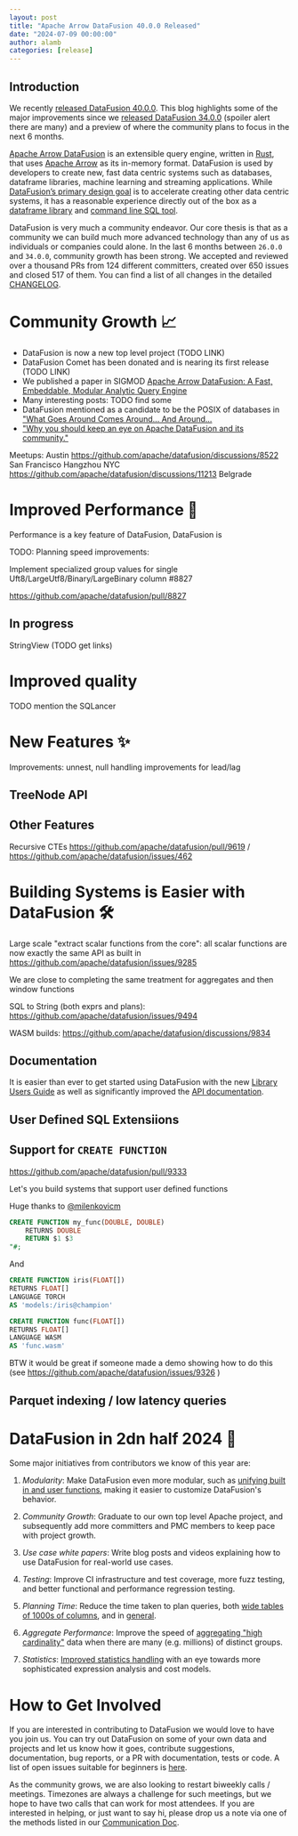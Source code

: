 ```yaml
---
layout: post
title: "Apache Arrow DataFusion 40.0.0 Released"
date: "2024-07-09 00:00:00"
author: alamb
categories: [release]
---
```


<!--
{% comment %}
Licensed to the Apache Software Foundation (ASF) under one or more
contributor license agreements.  See the NOTICE file distributed with
this work for additional information regarding copyright ownership.
The ASF licenses this file to you under the Apache License, Version 2.0
(the "License"); you may not use this file except in compliance with
the License.  You may obtain a copy of the License at

http://www.apache.org/licenses/LICENSE-2.0

Unless required by applicable law or agreed to in writing, software
distributed under the License is distributed on an "AS IS" BASIS,
WITHOUT WARRANTIES OR CONDITIONS OF ANY KIND, either express or implied.
See the License for the specific language governing permissions and
limitations under the License.
{% endcomment %}
-->

<!-- see https://github.com/apache/datafusion/issues/9602 for details -->

## Introduction

We recently [released DataFusion 40.0.0]. This blog highlights some of the major
improvements since we [released DataFusion 34.0.0] (spoiler alert there are many)
and a preview of where the community plans to focus in the next 6 months.

[released DataFusion 34.0.0]: https://datafusion.apache.org/blog/2024/01/19/datafusion-34.0.0/
[released DataFusion 40.0.0]: https://crates.io/crates/datafusion/40.0.0

<!-- todo update this intro --> 
[Apache Arrow DataFusion] is an extensible query engine, written in [Rust], that
uses [Apache Arrow] as its in-memory format. DataFusion is used by developers to
create new, fast data centric systems such as databases, dataframe libraries,
machine learning and streaming applications. While [DataFusion’s primary design
goal] is to accelerate creating other data centric systems, it has a
reasonable experience directly out of the box as a [dataframe library] and
[command line SQL tool].

[DataFusion’s primary design goal]: https://arrow.apache.org/datafusion/user-guide/introduction.html#project-goals
[dataframe library]: https://arrow.apache.org/datafusion-python/
[command line SQL tool]: https://arrow.apache.org/datafusion/user-guide/cli.html


[apache arrow datafusion]: https://arrow.apache.org/datafusion/
[apache arrow]: https://arrow.apache.org
[rust]: https://www.rust-lang.org/


DataFusion is very much a community endeavor. Our core thesis is that as a
community we can build much more advanced technology than any of us as
individuals or companies could alone. In the last 6 months between `26.0.0` and
`34.0.0`, community growth has been strong. We accepted and reviewed over a
thousand PRs from 124 different committers, created over 650 issues and closed 517
of them.
You can find a list of all changes in the detailed [CHANGELOG].

<!--
$ git log --pretty=oneline 26.0.0..34.0.0 . | wc -l
     1009

$ git shortlog -sn 26.0.0..34.0.0 . | wc -l
      124

https://crates.io/crates/datafusion/26.0.0
DataFusion 26 released June 7, 2023

https://crates.io/crates/datafusion/34.0.0
DataFusion 34 released Dec 17, 2023

Issues created in this time: 214 open, 437 closed
https://github.com/apache/arrow-datafusion/issues?q=is%3Aissue+created%3A2023-06-23..2023-12-17

Issues closes: 517
https://github.com/apache/arrow-datafusion/issues?q=is%3Aissue+closed%3A2023-06-23..2023-12-17+

PRs merged in this time 908
https://github.com/apache/arrow-datafusion/pulls?q=is%3Apr+merged%3A2023-06-23..2023-12-17
-->



# Community Growth  📈

* DataFusion is now a new top level project (TODO LINK)
* DataFusion Comet has been donated and is nearing its first release (TODO LINK)
* We published a paper in SIGMOD [Apache Arrow DataFusion: A Fast, Embeddable, Modular Analytic Query Engine](https://dl.acm.org/doi/10.1145/3626246.3653368)
* Many interesting posts: TODO find some
* DataFusion mentioned as a candidate to be the POSIX of databases in ["What Goes Around Comes Around... And Around...](https://db.cs.cmu.edu/papers/2024/whatgoesaround-sigmodrec2024.pdf)
* ["Why you should keep an eye on Apache DataFusion and its community."](https://www.cpard.xyz/posts/datafusion/)


Meetups:
Austin https://github.com/apache/datafusion/discussions/8522
San Francisco
Hangzhou
NYC https://github.com/apache/datafusion/discussions/11213
Belgrade

[CHANGELOG]: https://github.com/apache/arrow-datafusion/blob/main/datafusion/CHANGELOG.md

# Improved Performance 🚀 

Performance is a key feature of DataFusion, DataFusion is 

TODO: Planning speed improvements: 

Implement specialized group values for single Uft8/LargeUtf8/Binary/LargeBinary column #8827


https://github.com/apache/datafusion/pull/8827

## In progress
StringView (TODO get links)



# Improved quality

TODO mention the SQLancer


# New Features ✨

Improvements: unnest, null handling improvements for lead/lag

## 

## TreeNode API


## Other Features

Recursive CTEs https://github.com/apache/datafusion/pull/9619 / https://github.com/apache/datafusion/issues/462

# Building Systems is Easier with DataFusion 🛠️

Large scale "extract scalar functions from the core": all scalar functions are now exactly the same API as built in https://github.com/apache/datafusion/issues/9285

We are close to completing the same treatment for aggregates and then window functions

SQL to String (both exprs and plans): https://github.com/apache/datafusion/issues/9494

WASM builds: https://github.com/apache/datafusion/discussions/9834

## Documentation
It is easier than ever to get started using DataFusion with the
new [Library Users Guide] as well as significantly improved the [API documentation]. 

[Library Users Guide]:https://arrow.apache.org/datafusion/library-user-guide/index.html
[API documentation]: https://docs.rs/datafusion/latest/datafusion/index.html

## User Defined SQL Extensiions

## Support for `CREATE FUNCTION`
https://github.com/apache/datafusion/pull/9333

Let's you build systems that support user defined functions

Huge thanks to [@milenkovicm](https://github.com/milenkovicm)

```sql
CREATE FUNCTION my_func(DOUBLE, DOUBLE)
    RETURNS DOUBLE
    RETURN $1 $3
"#;
```

And

```sql
CREATE FUNCTION iris(FLOAT[])
RETURNS FLOAT[]
LANGUAGE TORCH
AS 'models:/iris@champion'
```

```sql
CREATE FUNCTION func(FLOAT[])
RETURNS FLOAT[]
LANGUAGE WASM
AS 'func.wasm'
```

BTW it would be great if someone made a demo showing how to do this (see https://github.com/apache/datafusion/issues/9326 )


## Parquet indexing / low latency queries



# DataFusion in 2dn half 2024 🥳

Some major initiatives from contributors we know of this year are:

1. *Modularity*: Make DataFusion even more modular, such as [unifying
   built in and user functions], making it easier to customize 
   DataFusion's behavior.

2. *Community Growth*: Graduate to our own top level Apache project, and
   subsequently add more committers and PMC members to keep pace with project
   growth.

5. *Use case white papers*: Write blog posts and videos explaining
   how to use DataFusion for real-world use cases.

3. *Testing*: Improve CI infrastructure and test coverage, more fuzz
   testing, and better functional and performance regression testing.

3. *Planning Time*: Reduce the time taken to plan queries, both [wide
   tables of 1000s of columns], and in [general].

4. *Aggregate Performance*: Improve the speed of [aggregating "high cardinality"] data
   when there are many (e.g. millions) of distinct groups.

5. *Statistics*: [Improved statistics handling] with an eye towards more
   sophisticated expression analysis and cost models.

[aggregating "high cardinality"]: https://github.com/apache/arrow-datafusion/issues/7000
[wide tables of 1000s of columns]: https://github.com/apache/arrow-datafusion/issues/7698
[general]: https://github.com/apache/arrow-datafusion/issues/5637
[unifying built in and user functions]: https://github.com/apache/arrow-datafusion/issues/8045
[Improved statistics handling]: https://github.com/apache/arrow-datafusion/issues/8227

# How to Get Involved

If you are interested in contributing to DataFusion we would love to have you
join us. You can try out DataFusion on some of your own data and projects and
let us know how it goes, contribute suggestions, documentation, bug reports, or
a PR with documentation, tests or code. A list of open issues
suitable for beginners is [here].

As the community grows, we are also looking to restart biweekly calls /
meetings. Timezones are always a challenge for such meetings, but we hope to
have two calls that can work for most attendees. If you are interested
in helping, or just want to say hi, please drop us a note via one of 
the methods listed in our [Communication Doc].

[here]: https://github.com/apache/arrow-datafusion/issues?q=is%3Aissue+is%3Aopen+label%3A%22good+first+issue%22
[communication doc]: https://arrow.apache.org/datafusion/contributor-guide/communication.html

